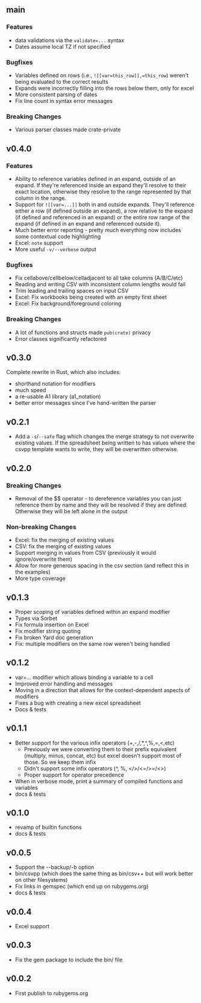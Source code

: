 ## main

### Features

* data validations via the `validate=...` syntax
* Dates assume local TZ if not specified

### Bugfixes

* Variables defined on rows (i.e., `![[var=this_row]],=this_row`) weren't being evaluated to the 
  correct results
* Expands were incorrectly filling into the rows below them, only for excel
* More consistent parsing of dates
* Fix line count in syntax error messages

### **Breaking Changes**

* Various parser classes made crate-private

## v0.4.0

### Features

* Ability to reference variables defined in an expand, outside of an expand.  If they're referenced inside an expand they'll resolve to their exact location, otherwise they resolve to the range represented by that column in the range.
* Support for `![[var=...]]` both in and outside expands.  They'll reference either a row (if defined outside an expand), a row relative to the expand (if defined and referenced in an expand) or the entire row range of the expand (if defined in an expand and referenced outside it).
* Much better error reporting - pretty much everything now includes some contextual code highlighting
* Excel: `note` support
* More useful `-v/--verbose` output

### Bugfixes

* Fix cellabove/cellbelow/celladjacent to all take columns (A/B/C/etc)
* Reading and writing CSV with inconsistent column lengths would fail
* Trim leading and trailing spaces on input CSV
* Excel: Fix workbooks being created with an empty first sheet
* Excel: Fix background/foreground coloring

### **Breaking Changes**

* A lot of functions and structs made `pub(crate)` privacy
* Error classes significantly refactored

## v0.3.0

Complete rewrite in Rust, which also includes:

* shorthand notation for modifiers
* much speed
* a re-usable A1 library (a1\_notation)
* better error messages since I've hand-written the parser

## v0.2.1

- Add a `-s`/`--safe` flag which changes the merge strategy to not overwrite existing values.  If the spreadsheet being written to has values where the csvpp template wants to write, they will be overwritten otherwise.

## v0.2.0

### **Breaking Changes**

- Removal of the $$ operator - to dereference variables you can just reference them by name and they will be resolved if they are defined.  Otherwise they will be left alone in the output

### Non-breaking Changes

- Excel: fix the merging of existing values 
- CSV: fix the merging of existing values 
- Support merging in values from CSV (previously it would ignore/overwrite them)
- Allow for more generous spacing in the csv section (and reflect this in the examples)
- More type coverage

## v0.1.3

- Proper scoping of variables defined within an expand modifier
- Types via Sorbet
- Fix formula insertion on Excel
- Fix modifier string quoting
- Fix broken Yard doc generation
- Fix: multiple modifiers on the same row weren't being handled 

## v0.1.2

- var=... modifier which allows binding a variable to a cell
- Improved error handling and messages
- Moving in a direction that allows for the context-dependent aspects of modifiers
- Fixes a bug with creating a new excel spreadsheet
- Docs & tests

## v0.1.1

- Better support for the various infix operators (+,-,/,*,^,%,=,<,etc)
  * Previously we were converting them to their prefix equivalent (multiply, minus, concat, etc) but excel doesn't support most of those.  So we keep them infix
  * Didn't support some infix operators (^, %, </>/<=/>=/<>)
  * Proper support for operator precedence
- When in verbose mode, print a summary of compiled functions and variables
- docs & tests

## v0.1.0

- revamp of builtin functions
- docs & tests

## v0.0.5

- Support the --backup/-b option
- bin/csvpp (which does the same thing as bin/csv++ but will work better on other filesystems)
- Fix links in gemspec (which end up on rubygems.org)
- docs & tests

## v0.0.4

- Excel support

## v0.0.3

- Fix the gem package to include the bin/ file

## v0.0.2

- First publish to rubygems.org
